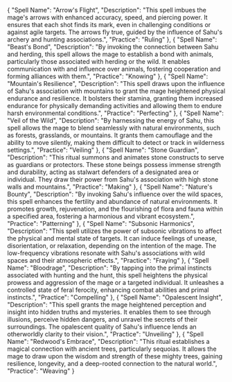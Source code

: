 {
  "Spell Name": "Arrow's Flight",
  "Description": "This spell imbues the mage's arrows with enhanced accuracy, speed, and piercing power. It ensures that each shot finds its mark, even in challenging conditions or against agile targets. The arrows fly true, guided by the influence of Sahu's archery and hunting associations.",
  "Practice": "Ruling"
},
{
  "Spell Name": "Beast's Bond",
  "Description": "By invoking the connection between Sahu and herding, this spell allows the mage to establish a bond with animals, particularly those associated with herding or the wild. It enables communication with and influence over animals, fostering cooperation and forming alliances with them.",
  "Practice": "Knowing"
},
{
  "Spell Name": "Mountain's Resilience",
  "Description": "This spell draws upon the influence of Sahu's association with mountains to grant the mage heightened physical endurance and resilience. It bolsters their stamina, granting them increased endurance for physically demanding activities and allowing them to endure harsh environmental conditions.",
  "Practice": "Perfecting"
},
{
  "Spell Name": "Veil of the Wild",
  "Description": "By harnessing the energy of Sahu, this spell allows the mage to blend seamlessly with natural environments, such as forests, grasslands, or mountains. It grants them camouflage and the ability to move silently, making them difficult to detect or track in wilderness settings.",
  "Practice": "Veiling"
},
{
  "Spell Name": "Stone Guardian",
  "Description": "This ritual summons and animates stone constructs to serve as guardians or protectors. These stone beings possess immense strength and durability, acting as stalwart defenders of a designated area or individual. They draw their power from Sahu's association with high stone walls and mountains.",
  "Practice": "Making"
},
{
  "Spell Name": "Nature's Bounty",
  "Description": "By invoking Sahu's influence over the wild spaces, this spell enhances the fertility and abundance of natural environments. It promotes growth, rejuvenation, and the flourishing of flora and fauna within a specified area, fostering a harmonious and vibrant ecosystem.",
  "Practice": "Patterning"
},
{
  "Spell Name": "Subsonic Harmonics",
  "Description": "This spell utilizes the power of subsonic vibrations to affect the physical and mental state of targets. It can induce feelings of unease, disorientation, or relaxation, depending on the intention of the mage. The low-frequency vibrations resonate with Sahu's associations with wild spaces and their atmospheric effects.",
  "Practice": "Fraying"
},
{
  "Spell Name": "Bloodrage",
  "Description": "By tapping into the primal instincts associated with hunting and the hunt, this spell heightens the physical prowess and aggression of the mage or a targeted individual. It unleashes a controlled state of feral ferocity, enhancing combat abilities and primal instincts.",
  "Practice": "Compelling"
},
{
  "Spell Name": "Opalescent Insight",
  "Description": "This spell grants the mage heightened perception and insight into hidden truths and mysteries. It enables them to see through illusions, perceive hidden dangers, and unravel the secrets of their surroundings. The opalescent quality of Sahu's influence lends an otherworldly clarity to their vision.",
  "Practice": "Unveiling"
},
{
  "Spell Name": "Redwood's Embrace",
  "Description": "This ritual establishes a magical connection with ancient trees, particularly sequoias. It allows the mage to draw upon the wisdom and strength of these mighty trees, gaining resilience, longevity, and a deep-rooted connection to the natural world.",
  "Practice": "Weaving"
}